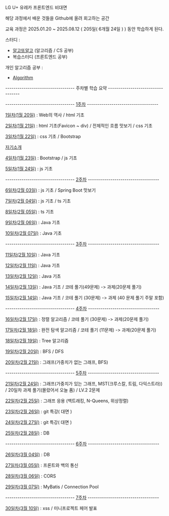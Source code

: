 LG U+ 유레카 프론트엔드 비대면

해당 과정에서 배운 것들을 Github에 올려 회고하는 공간

교육 과정은 2025.01.20 ~ 2025.08.12 ( 205일( 6개월 24일 ) ) 동안 학습하게 된다.


스터디 : 
- [알고또알고](https://github.com/seungwoo505/eureka-algorithm-study) (알고리즘 / CS 공부)
- 복습스터디 (프론트엔드 공부)

개인 알고리즘 공부 :
- [Algorithm](https://github.com/seungwoo505/Algorithm)

---------------------------------- 주차별 학습 요약 ----------------------------------

----------------------------------      [1주차](https://github.com/seungwoo505/LG-U-PLUS-UREKA-2AN/tree/main/1Week)      -----------------------------------

[1일차(1월 20일)](https://github.com/seungwoo505/LG-U-PLUS-UREKA-2AN/tree/main/1Week/1Day)
: Web의 역사 / html 기초

[2일차(1월 21일)](https://github.com/seungwoo505/LG-U-PLUS-UREKA-2AN/tree/main/1Week/2Day)
: html 기초(Favicon ~ div) / 전체적인 흐름 맛보기 / css 기초

[3일차(1월 22일)](https://github.com/seungwoo505/LG-U-PLUS-UREKA-2AN/tree/main/1Week/3Day)
: css 기초 / Bootstrap

[자기소개](https://github.com/seungwoo505/LG-U-PLUS-UREKA-2AN/tree/main/1Week/Introduction)


[4일차(1월 23일)](https://github.com/seungwoo505/LG-U-PLUS-UREKA-2AN/tree/main/1Week/4Day)
: Bootstrap / js 기초

[5일차(1월 24일)](https://github.com/seungwoo505/LG-U-PLUS-UREKA-2AN/tree/main/1Week/5Day)
: js 기초

----------------------------------      [2주차](https://github.com/seungwoo505/LG-U-PLUS-UREKA-2AN/tree/main/2Week)      -----------------------------------

[6일차(2월 03일)](https://github.com/seungwoo505/LG-U-PLUS-UREKA-2AN/tree/main/2Week/6Day)
: js 기초 / Spring Boot 맛보기

[7일차(2월 04일)](https://github.com/seungwoo505/LG-U-PLUS-UREKA-2AN/tree/main/2Week/7Day)
: js 기초 / ts 기초

[8일차(2월 05일)](https://github.com/seungwoo505/LG-U-PLUS-UREKA-2AN/tree/main/2Week/8Day)
: ts 기초

[9일차(2월 06일)](https://github.com/seungwoo505/LG-U-PLUS-UREKA-2AN/tree/main/2Week/9Day)
: Java 기초

[10일차(2월 07일)](https://github.com/seungwoo505/LG-U-PLUS-UREKA-2AN/tree/main/2Week/10Day)
: Java 기초

----------------------------------      [3주차](https://github.com/seungwoo505/LG-U-PLUS-UREKA-2AN/tree/main/3Week)      -----------------------------------

[11일차(2월 10일)](https://github.com/seungwoo505/LG-U-PLUS-UREKA-2AN/tree/main/3Week/11Day)
: Java 기초

[12일차(2월 11일)](https://github.com/seungwoo505/LG-U-PLUS-UREKA-2AN/tree/main/3Week/12Day)
: Java 기초

[13일차(2월 12일)](https://github.com/seungwoo505/LG-U-PLUS-UREKA-2AN/tree/main/3Week/13Day)
: Java 기초

[14일차(2월 13일)](https://github.com/seungwoo505/LG-U-PLUS-UREKA-2AN/tree/main/3Week/14Day)
: Java 기초 / 코테 풀기(49문제) -> 과제(20문제 풀기)

[15일차(2월 14일)](https://github.com/seungwoo505/LG-U-PLUS-UREKA-2AN/tree/main/3Week/15Day)
: Java 기초 / 코테 풀기 (30문제)  -> 과제 (40 문제 풀기 주말 포함)

----------------------------------      [4주차](https://github.com/seungwoo505/LG-U-PLUS-UREKA-2AN/tree/main/4Week)      -----------------------------------

[16일차(2월 17일)](https://github.com/seungwoo505/LG-U-PLUS-UREKA-2AN/tree/main/4Week/16Day)
: 정렬 알고리즘 / 코테 풀기 (30문제) -> 과제(20문제 풀기)

[17일차(2월 18일)](https://github.com/seungwoo505/LG-U-PLUS-UREKA-2AN/tree/main/4Week/17Day)
: 완전 탐색 알고리즘 / 코테 풀기 (11문제) -> 과제(20문제 풀기)

[18일차(2월 19일)](https://github.com/seungwoo505/LG-U-PLUS-UREKA-2AN/tree/main/4Week/18Day)
: Tree 알고리즘

[19일차(2월 20일)](https://github.com/seungwoo505/LG-U-PLUS-UREKA-2AN/tree/main/4Week/19Day)
: BFS / DFS 

[20일차(2월 21일)](https://github.com/seungwoo505/LG-U-PLUS-UREKA-2AN/tree/main/4Week/20Day)
: 그래프(가중치가 없는 그래프, BFS)

----------------------------------      [5주차](https://github.com/seungwoo505/LG-U-PLUS-UREKA-2AN/tree/main/5Week)      -----------------------------------

[21일차(2월 24일)](https://github.com/seungwoo505/LG-U-PLUS-UREKA-2AN/tree/main/5Week/21Day)
: 그래프(가중치가 있는 그래프, MST(크루스칼, 트림, 다익스트라)) / 20일차 과제 풀기(몰랐어서 오늘 품) / LV.2 2문제

[22일차(2월 25일)](https://github.com/seungwoo505/LG-U-PLUS-UREKA-2AN/tree/main/5Week/22Day)
: 그래프 응용 (백트래킹, N-Queens, 위상정렬)

[23일차(2월 26일)](https://github.com/seungwoo505/LG-U-PLUS-UREKA-2AN/tree/main/5Week/23Day)
: git 특강( 대면 )

[24일차(2월 27일)](https://github.com/seungwoo505/LG-U-PLUS-UREKA-2AN/tree/main/5Week/24Day)
: git 특강( 대면 )

[25일차(2월 28일)](https://github.com/seungwoo505/LG-U-PLUS-UREKA-2AN/tree/main/5Week/25Day)
: DB

----------------------------------      [6주차](https://github.com/seungwoo505/LG-U-PLUS-UREKA-2AN/tree/main/6Week)      -----------------------------------

[26일차(3월 04일)](https://github.com/seungwoo505/LG-U-PLUS-UREKA-2AN/tree/main/6Week/26Day)
: DB

[27일차(3월 05일)](https://github.com/seungwoo505/LG-U-PLUS-UREKA-2AN/tree/main/6Week/27Day)
: 프론트와 백의 통신

[28일차(3월 06일)](https://github.com/seungwoo505/LG-U-PLUS-UREKA-2AN/tree/main/6Week/28Day)
: CORS

[29일차(3월 07일)](https://github.com/seungwoo505/LG-U-PLUS-UREKA-2AN/tree/main/6Week/29Day)
: MyBatis / Connection Pool

----------------------------------      [7주차](https://github.com/seungwoo505/LG-U-PLUS-UREKA-2AN/tree/main/7Week)      -----------------------------------

[30일차(3월 10일)](https://github.com/seungwoo505/LG-U-PLUS-UREKA-2AN/tree/main/7Week/30Day)
: xss / 미니프로젝트 페어 발표